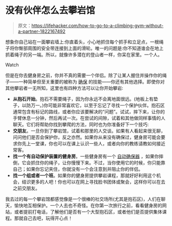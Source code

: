 # 没有伙伴怎么去攀岩馆

> 原文：<https://lifehacker.com/how-to-go-to-a-climbing-gym-without-a-partner-1822167492>

想象你自己站在一面攀岩墙上:你直着头，小心地抓住每个抓手和立足点，一根绳子将你臀部周围的安全带连接到上面的滑轮。唯一的问题是:你不知道谁会在地上抓着绳子的另一端。所以，就像许多潜在的登山者一样，你呆在家里。一个人。

Watch

但是在你去健身房之前，你并不真的需要一个伴侣。除了让某人握住并操作你的绳子——一种简单但至关重要的被称为 [确保](https://www.rei.com/learn/expert-advice/belay.html) 的技能——你还有其他选择。即使你对其他攀岩者一无所知，这里也有四种方法可以让你开始攀岩:

*   **从抱石开始**。抱石不需要绳子，因为你永远不会离地面很远。(地板上有垫子，以防万一。)你可能非常喜欢它，以至于忘记了寻找一个保护伙伴。抱石区通常包含有标记的路线，或者你应该要解决的“问题”。试试，摔下来，让你的手臂休息一分钟，然后再试一次。在尝试的间隙，试着和其他做同样事情的人聊天。它们将帮助你找到攀爬的方法，同时也为你准备好下一个技巧:
*   **交朋友**。一旦你到了攀岩馆，试着和那里的人交谈。如果有人看起来很无聊，问问他们是否会保护你，反之亦然。如果你从来没有确保过，健身房可能会要求你先上一堂课，你也可以在课上认识一些人，或者向你的教练请教如何接近常客。
*   **找一个有自动保护装置的健身房**。一些健身房有一个 [自动确保器](https://www.climbing.com/skills/no-belayer-necessary-understanding-autobelays/) ，如果你摔倒，它会抓住你的绳子，让你慢慢下来。不过，当你使用它的时候，你只能靠自己；如果你忘记夹住，你就没有一个会注意到并阻止你的伴侣。
*   **找一个组或者一个班**。如果你的健身房提供攀岩课程，那就好好利用这个机会，结识更多的人吧！你也可以在网上寻找脸书团体或聚会，这样你可以在去之前交朋友。

我去过的每一个攀岩馆都感觉像是一个很棒的社交场所(尤其是抱石区)，人们在聊天，愉快地互相保护。一个人去也不奇怪。在你第一次旅行之前，看看健身房的网站，或者提前打电话，了解他们是否有一个大型抱石区，或者他们是否提供集体课程。那就自己去吧，玩得开心点！
